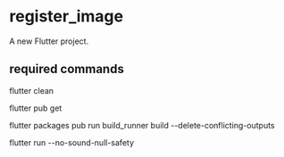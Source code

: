 # register_image

A new Flutter project.

## required commands

flutter clean

flutter pub get

flutter packages pub run build_runner build --delete-conflicting-outputs  

flutter run --no-sound-null-safety